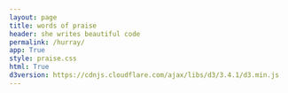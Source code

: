 ```yaml
---
layout: page
title: words of praise
header: she writes beautiful code										
permalink: /hurray/
app: True
style: praise.css
html: True
d3version: https://cdnjs.cloudflare.com/ajax/libs/d3/3.4.1/d3.min.js
---
```


